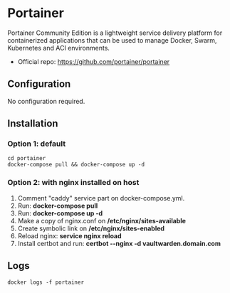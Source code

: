 # Portainer
Portainer Community Edition is a lightweight service delivery platform for containerized applications that can be used to manage Docker, Swarm, Kubernetes and ACI environments.

* Official repo: https://github.com/portainer/portainer

## Configuration
No configuration required.

## Installation

### Option 1: default
```
cd portainer
docker-compose pull && docker-compose up -d
```

### Option 2: with nginx installed on host
1. Comment "caddy" service part on docker-compose.yml.
2. Run: **docker-compose pull**
3. Run: **docker-compose up -d**
4. Make a copy of nginx.conf on **/etc/nginx/sites-available**
5. Create symbolic link on **/etc/nginx/sites-enabled**
6. Reload nginx: **service nginx reload**
7. Install certbot and run: **certbot --nginx -d vaultwarden.domain.com**

## Logs
```
docker logs -f portainer
```
